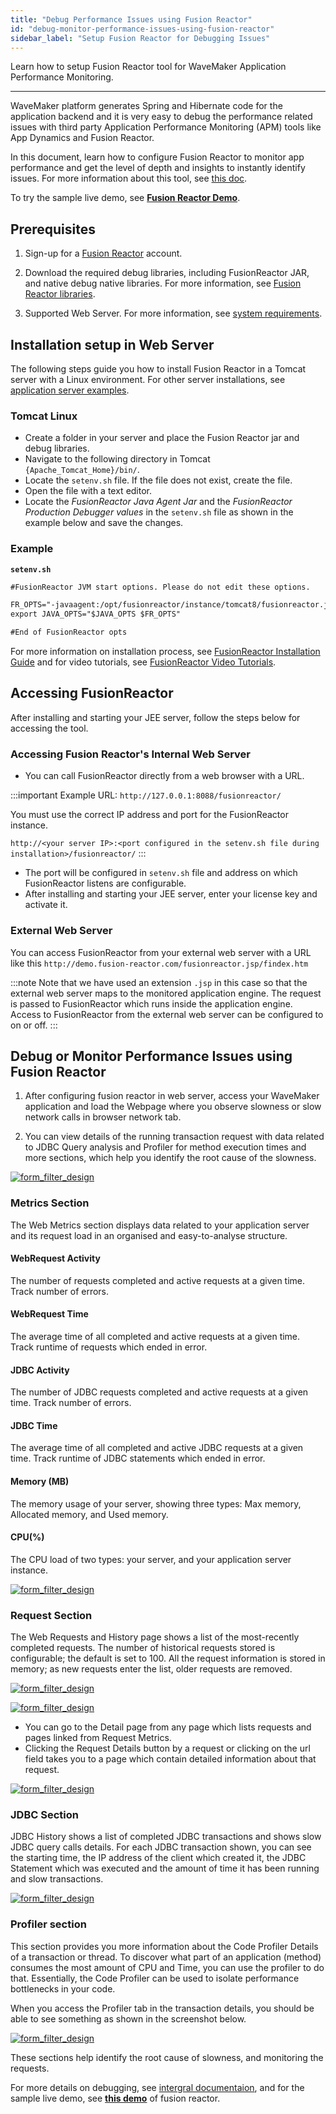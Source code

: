 ```yaml
---
title: "Debug Performance Issues using Fusion Reactor"
id: "debug-monitor-performance-issues-using-fusion-reactor"
sidebar_label: "Setup Fusion Reactor for Debugging Issues"
---
```

Learn how to setup Fusion Reactor tool for WaveMaker Application Performance Monitoring.

---

WaveMaker platform generates Spring and Hibernate code for the application backend and it is very easy to debug the performance related issues with third party Application Performance Monitoring (APM) tools like App Dynamics and Fusion Reactor. 

In this document, learn how to configure Fusion Reactor to monitor app performance and get the level of depth and insights to instantly identify issues. For more information about this tool, see [this doc](https://intergral.atlassian.net/wiki/spaces/FR82/overview).

To try the sample live demo, see **[Fusion Reactor Demo](http://demo.fusionreactor.io/)**.

## Prerequisites

1. Sign-up for a [Fusion Reactor](https://www.fusion-reactor.com) account.
2. Download the required debug libraries, including FusionReactor JAR, and native debug native libraries. For more information, see [Fusion Reactor libraries](http://www.fusion-reactor.com/download/).

2. Supported Web Server. For more information, see [system requirements](https://www.fusion-reactor.com/system-requirements/).


## Installation setup in Web Server

The following steps guide you how to install Fusion Reactor in a Tomcat server with a Linux environment. For other server installations, see [application server examples](https://intergral.atlassian.net/wiki/spaces/FR62/pages/148013542/Manual+Installation+-+Application+Server+Examples).

### Tomcat Linux

- Create a folder in your server and place the Fusion Reactor jar and debug libraries.
- Navigate to the following directory in Tomcat `{Apache_Tomcat_Home}/bin/`.
- Locate the `setenv.sh` file. If the file does not exist, create the file.
- Open the file with a text editor.
- Locate the *FusionReactor Java Agent Jar* and the *FusionReactor Production Debugger values* in the `setenv.sh` file as shown in the example below and save the changes.

### Example

**`setenv.sh`**

``` xml
#FusionReactor JVM start options. Please do not edit these options.

FR_OPTS="-javaagent:/opt/fusionreactor/instance/tomcat8/fusionreactor.jar=address=8088 -agentpath:/opt/fusionreactor/instance/tomcat8/libfrjvmti_x64.so"
export JAVA_OPTS="$JAVA_OPTS $FR_OPTS"

#End of FusionReactor opts
```

For more information on installation process, see [FusionReactor Installation Guide](https://intergral.atlassian.net/wiki/spaces/FR82/pages/245544136/FusionReactor+Installation+Guide) and for video tutorials, see [FusionReactor Video Tutorials](https://www.fusion-reactor.com/videotuts/?filter=installation).

## Accessing FusionReactor

After installing and starting your JEE server, follow the steps below for accessing the tool.

### Accessing Fusion Reactor's Internal Web Server

- You can call FusionReactor directly from a web browser with a URL.

:::important
Example URL: `http://127.0.0.1:8088/fusionreactor/`

You must use the correct IP address and port for the FusionReactor instance.

`http://<your server IP>:<port configured in the setenv.sh file during installation>/fusionreactor/`
:::

- The port will be configured in `setenv.sh` file and address on which FusionReactor listens are configurable.
- After installing and starting your JEE server, enter your license key and activate it.

### External Web Server

You can access FusionReactor from your external web server with a URL like this `http://demo.fusion-reactor.com/fusionreactor.jsp/findex.htm`

:::note
Note that we have used an extension `.jsp` in this case so that the external web server maps to the monitored application engine. The request is passed to FusionReactor which runs inside the application engine. Access to FusionReactor from the external web server can be configured to on or off.
:::

## Debug or Monitor Performance Issues using Fusion Reactor

1. After configuring fusion reactor in web server, access your WaveMaker application and load the Webpage where you observe slowness or slow network calls in browser network tab.

2. You can view details of the running transaction request with data related to JDBC Query analysis and Profiler for method execution times and more sections, which help you identify the root cause of the slowness.

[![form_filter_design](/learn/assets/fusion_reactor_request.png)](/learn/assets/fusion_reactor_request.png)

### Metrics Section

The Web Metrics section displays data related to your application server and its request load in an organised and easy-to-analyse structure.

#### WebRequest Activity

The number of requests completed and active requests at a given time. Track number of errors.

#### WebRequest Time

The average time of all completed and active requests at a given time. Track runtime of requests which ended in error.

#### JDBC Activity

The number of JDBC requests completed and active requests at a given time. Track number of errors.

#### JDBC Time  

The average time of all completed and active JDBC requests at a given time. Track runtime of JDBC statements which ended in error.

#### Memory (MB)

The memory usage of your server, showing three types: Max memory, Allocated memory, and Used memory.

#### CPU(%)

The CPU load of two types: your server, and your application server instance.

[![form_filter_design](/learn/assets/fusion_reactor_metrics.png)](/learn/assets/fusion_reactor_metrics.png)

### Request Section

The Web Requests and History page shows a list of the most-recently completed requests. The number of historical requests stored is configurable; the default is set to 100.  All the request information is stored in memory; as new requests enter the list, older requests are removed.

[![form_filter_design](/learn/assets/fusion_reactor_runningtransaction.png)](/learn/assets/fusion_reactor_runningtransaction.png)

[![form_filter_design](/learn/assets/fusion_reactor_requests.png)](/learn/assets/fusion_reactor_requests.png)

- You can go to the Detail page from any page which lists requests and pages linked from Request Metrics. 
- Clicking the Request Details button by a request or clicking on the url field takes you to a page which contain detailed information about that request.

[![form_filter_design](/learn/assets/fusion_reactor_transactiondetails.png)](/learn/assets/fusion_reactor_transactiondetails.png)

### JDBC Section

JDBC History shows a list of completed JDBC transactions and shows slow JDBC query calls details.
For each JDBC transaction shown, you can see the starting time, the IP address of the client which created it, the JDBC Statement which was executed and the amount of time it has been running and slow transactions.

[![form_filter_design](/learn/assets/fusion_reactor_jdbc.png)](/learn/assets/fusion_reactor_jdbc.png)

### Profiler section

This section provides you more information about the Code Profiler Details of a transaction or thread. To discover what part of an application (method) consumes the most amount of CPU and Time, you can use the profiler to do that. Essentially, the Code Profiler can be used to isolate performance bottlenecks in your code.

When you access the Profiler tab in the transaction details, you should be able to see something as shown in the screenshot below.

[![form_filter_design](/learn/assets/fusion_reactor_profiler.png)](/learn/assets/fusion_reactor_profiler.png)

These sections help identify the root cause of slowness, and monitoring the requests.

For more details on debugging, see [intergral documentaion](https://intergral.atlassian.net/wiki/spaces/FR82/pages/245547449/FusionReactor+User+s+Guide), and for the sample live demo, see **[this demo](http://demo.fusionreactor.io/)** of fusion reactor.
